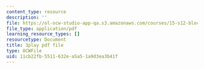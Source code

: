 ```yaml
---
content_type: resource
description: ''
file: https://ol-ocw-studio-app-qa.s3.amazonaws.com/courses/15-s12-blockchain-and-money-fall-2018/11cb22fb5511632ea5a51a9d3ea3b41f_KHBi3n0hUSU.pdf
file_type: application/pdf
learning_resource_types: []
resourcetype: Document
title: 3play pdf file
type: OCWFile
uid: 11cb22fb-5511-632e-a5a5-1a9d3ea3b41f
---
```

